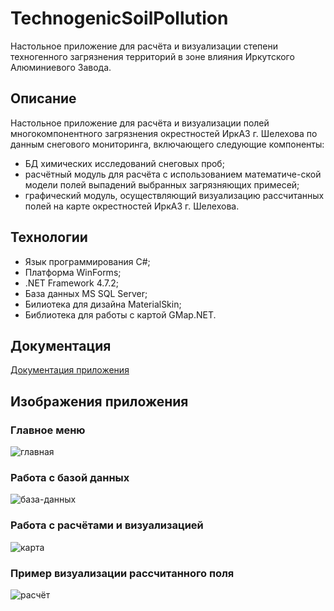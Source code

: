 # TechnogenicSoilPollution
Настольное приложение для расчёта и визуализации степени техногенного загрязнения территорий в зоне влияния Иркутского Алюминиевого Завода.
## Описание
Настольное приложение для расчёта и визуализации полей многокомпонентного загрязнения окрестностей ИркАЗ г. Шелехова по данным снегового мониторинга, включающего следующие компоненты:
- БД химических исследований снеговых проб;
- расчётный модуль для расчёта с использованием математиче-ской модели полей выпадений выбранных загрязняющих примесей;
- графический модуль, осуществляющий визуализацию рассчитанных полей на карте окрестностей ИркАЗ г. Шелехова.
## Технологии
- Язык программирования C#;
- Платформа WinForms;
- .NET Framework 4.7.2;
- База данных MS SQL Server;
- Билиотека для дизайна MaterialSkin;
- Библиотека для работы с картой GMap.NET.
## Документация
[Документация приложения](https://github.com/Cyclist-code/TechnogenicSoilPollution/wiki)
## Изображения приложения
### Главное меню
![главная](https://user-images.githubusercontent.com/47049219/124744939-709ee400-df49-11eb-937c-c3b0c5a6dba4.png)
### Работа с базой данных
![база-данных](https://user-images.githubusercontent.com/47049219/124745019-8a402b80-df49-11eb-85a4-c1f31032514f.png)
### Работа с расчётами и визуализацией
![карта](https://user-images.githubusercontent.com/47049219/124745047-94622a00-df49-11eb-94b4-19c2ef083cf3.png)
### Пример визуализации рассчитанного поля
![расчёт](https://user-images.githubusercontent.com/47049219/124745078-9cba6500-df49-11eb-8549-15aa6557deed.png)
